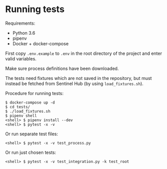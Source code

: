 # Running tests

Requirements:
- Python 3.6
- pipenv
- Docker + docker-compose

First copy `.env.example` to `.env` in the root directory of the project and enter valid variables.

Make sure process definitions have been downloaded. 

The tests need fixtures which are not saved in the repository, but must instead be fetched from Sentinel Hub (by using `load_fixtures.sh`).

Procedure for running tests:
```
$ docker-compose up -d
$ cd tests/
$ ./load_fixtures.sh
$ pipenv shell
<shell> $ pipenv install --dev
<shell> $ pytest -x -v
```

Or run separate test files:
```
<shell> $ pytest -x -v test_process.py
```

Or run just chosen tests:
```
<shell> $ pytest -x -v test_integration.py -k test_root
```



